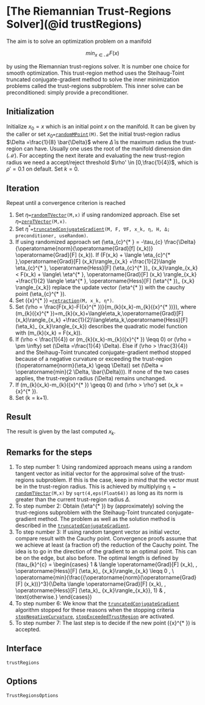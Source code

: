 # [The Riemannian Trust-Regions Solver](@id trustRegions)

The aim is to solve an optimization problem on a manifold

```math
min_{x \in \mathcal{M}} F(x)
```

by using the Riemannian trust-regions solver. It is number one choice for smooth
optimization. This trust-region method uses the Steihaug-Toint truncated
conjugate-gradient method to solve the inner minimization problems called the
trust-regions subproblem. This inner solve can be preconditioned: simply provide
a preconditioner.

## Initialization

Initialize $x_0 = x$ which is an initial point $x$ on the manifold. It can be
given by the caller or set $x_0$`=`[`randomMPoint`](@ref)`(M)`.
Set the initial trust-region radius $\Delta =\frac{1}{8} \bar{\Delta}$ where
$\bar{\Delta}$ is the maximum radius the trust-region can have. Usually one uses
the root of the manifold dimension $\operatorname{dim}(\mathcal{M})$.
For accepting the next iterate and evaluating the new trust-region radius we
need a accept/reject threshold $\rho' \in [0,\frac{1}{4})$, which is  
$\rho' = 0.1$ on default. Set $k=0$.

## Iteration

Repeat until a convergence criterion is reached

1. Set $\eta$`=`[`randomTVector`](@ref)`(M,x)` if using randomized approach. Else
    set $\eta$`=`[`zeroTVector`](@ref)`(M,x)`.
2. Set $\eta^{* }$`=`[`truncatedConjugateGradient`](@ref)`(M, F, ∇F, x_k, η, H, Δ; preconditioner, useRandom)`.
3. If using randomized approach set
    \(\eta_{c}^{* } = -\tau_{c} \frac{\Delta}{\operatorname{norm}(\operatorname{Grad}[f] (x_k))} \operatorname{Grad}[F] (x_k)\).
    If
    \(F(x_k) + \langle \eta_{c}^{* },\operatorname{Grad}[F] (x_k)\rangle_{x_k}
    +\frac{1}{2}\langle \eta_{c}^{* }, \operatorname{Hess}[F] (\eta_{c}^{* })_ {x_k}\rangle_{x_k}
    < F(x_k) + \langle\ \eta^{* }, \operatorname{Grad}[F] (x_k) \rangle_{x_k}
    +\frac{1}{2} \langle \eta^{* }, \operatorname{Hess}[F] (\eta^{* })_ {x_k} \rangle_{x_k}\)
    replace the update vector \(\eta^{* }\) with the cauchy point \(\eta_{c}^{* }\).
4. Set \({x}^{* }\) `=`[`retraction`](@ref)`(M, x_k, η*)`.
5. Set \(\rho = \frac{F(x_k)-F({x}^{* })}{m_{k}(x_k)-m_{k}({x}^{* })}\), where
    \(m_{k}({x}^{* })=m_{k}(x_k)+\langle\eta_k,\operatorname{Grad}[F] (x_k)\rangle_{x_k}
    +\frac{1}{2}\langle\eta_k,\operatorname{Hess}[F] (\eta_k)_ {x_k}\rangle_{x_k}\)
    describes the quadratic model function with \(m_{k}(x_k) = F(x_k)\).
6. If \(\rho < \frac{1}{4}\) or \(m_{k}(x_k)-m_{k}({x}^{* }) \leqq 0\) or
    \(\rho = \pm \infty\) set \(\Delta =\frac{1}{4} \Delta\). Else if
    \(\rho > \frac{3}{4}\) and the Steihaug-Toint truncated conjugate-gradient
    method stopped because of a negative curvature or exceeding the trust-region
    (\(\operatorname{norm}(\eta_k) \geqq \Delta\)) set
    \(\Delta = \operatorname{min}(2 \Delta, \bar{\Delta})\).
    If none of the two cases applies, the trust-region radius \(\Delta\) remains
    unchanged.
7. If \(m_{k}(x_k)-m_{k}({x}^{* }) \geqq 0\) and \(\rho > \rho'\) set
    \(x_k = {x}^{* }\).
8. Set \(k = k+1\).


## Result

The result is given by the last computed $x_k$.

## Remarks for the steps

1. To step number 1: Using randomized approach means using a random tangent vector as initial
    vector for the approximal solve of the trust-regions subproblem.
    If this is the case, keep in mind that the vector must be in the
    trust-region radius. This is achieved by multiplying
    `η = `[`randomTVector`](@ref)`(M,x)` by `sqrt(4,eps(Float64))` as long as
    its norm is greater than the current trust-region radius $\Delta$.
2. To step number 2: Obtain \(\eta^{* }\) by (approximately) solving the
    trust-regions subproblem with the Steihaug-Toint truncated
    conjugate-gradient method. The problem as well as the solution method is
    described in the [`truncatedConjugateGradient`](@ref).
3. To step number 3: If using random tangent vector as initial vector, compare result with the
    Cauchy point. Convergence proofs assume that we achieve at least (a fraction
    of) the reduction of the Cauchy point. The idea is to go in the direction of
    the gradient to an optimal point. This can be on the edge, but also before.
    The optimal length is defined by
    \(\tau_{k}^{c} = \begin{cases} 1 & \langle \operatorname{Grad}[F] (x_k), \, \operatorname{Hess}[F] (\eta_k)_ {x_k}\rangle_{x_k} \leqq 0 , \\ \operatorname{min}(\frac{{\operatorname{norm}(\operatorname{Grad}[F] (x_k))}^3}{\Delta \langle \operatorname{Grad}[F] (x_k), \, \operatorname{Hess}[F] (\eta_k)_ {x_k}\rangle_{x_k}}, 1) & \, \text{otherwise.} \end{cases}\)
4. To step number 6: We know that the [`truncatedConjugateGradient`](@ref) algorithm stopped for
    these reasons when the stopping criteria [`stopNegativeCurvature`](@ref),
    [`stopExceededTrustRegion`](@ref) are activated.
6. To step number 7: The last step is to decide if the new point \({x}^{* }\) is
    accepted.
## Interface

```@docs
trustRegions
```

## Options

```@docs
TrustRegionsOptions
```
